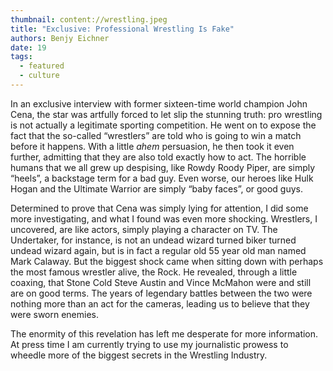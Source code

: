 ```yaml
---
thumbnail: content://wrestling.jpeg
title: "Exclusive: Professional Wrestling Is Fake"
authors: Benjy Eichner
date: 19
tags:
  - featured
  - culture
---
```


In an exclusive interview with former sixteen-time world champion John Cena, the star was artfully forced to let slip the stunning truth: pro wrestling is not actually a legitimate sporting competition. He went on to expose the fact that the so-called “wrestlers” are told who is going to win a match before it happens. With a little *ahem* persuasion, he then took it even further, admitting that they are also told exactly how to act. The horrible humans that we all grew up despising, like Rowdy Roody Piper, are simply “heels”, a backstage term for a bad guy. Even worse, our heroes like Hulk Hogan and the Ultimate Warrior are simply “baby faces”, or good guys.

Determined to prove that Cena was simply lying for attention, I did some more investigating, and what I found was even more shocking. Wrestlers, I uncovered, are like actors, simply playing a character on TV. The Undertaker, for instance, is not an undead wizard turned biker turned undead wizard again, but is in fact a regular old 55 year old man named Mark Calaway. But the biggest shock came when sitting down with perhaps the most famous wrestler alive, the Rock. He revealed, through a little coaxing, that Stone Cold Steve Austin and Vince McMahon were and still are on good terms. The years of legendary battles between the two were nothing more than an act for the cameras, leading us to believe that they were sworn enemies.

The enormity of this revelation has left me desperate for more information. At press time I am currently trying to use my journalistic prowess to wheedle more of the biggest secrets in the Wrestling Industry.





 



